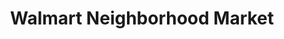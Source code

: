 ---
title: "Walmart Neighborhood Market"
url: /mooresville/walmart-neighborhood-market/
shop: Supermarkt
---